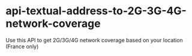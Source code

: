 # api-textual-address-to-2G-3G-4G-network-coverage
Use this API to get 2G/3G/4G network coverage based on your location (France only)
